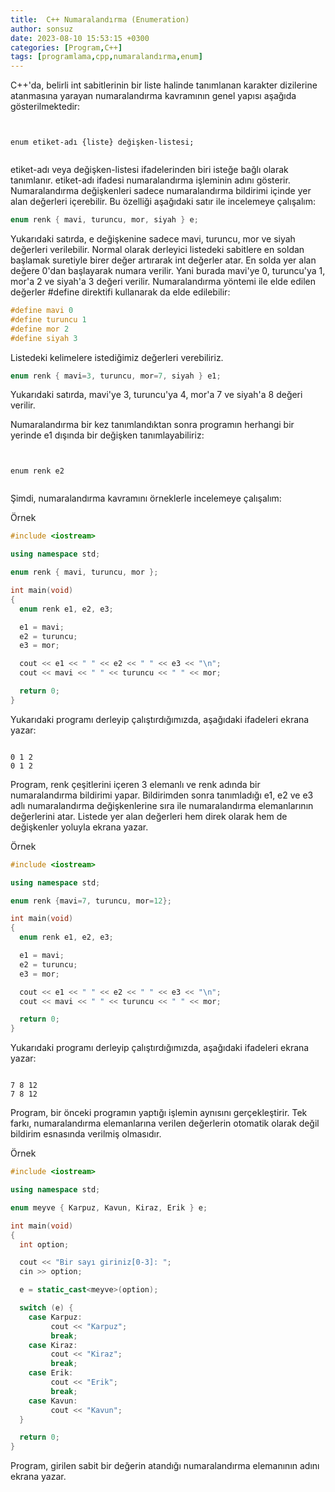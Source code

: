 ```yaml
---
title:  C++ Numaralandırma (Enumeration)
author: sonsuz
date: 2023-08-10 15:53:15 +0300
categories: [Program,C++]
tags: [programlama,cpp,numaralandırma,enum]
---
```



C++'da, belirli int sabitlerinin bir liste halinde tanımlanan karakter dizilerine atanmasına yarayan numaralandırma kavramının genel yapısı aşağıda gösterilmektedir:

```


enum etiket-adı {liste} değişken-listesi;


```

etiket-adı veya değişken-listesi ifadelerinden biri isteğe bağlı olarak tanımlanır. etiket-adı ifadesi numaralandırma işleminin adını gösterir. Numaralandırma değişkenleri sadece numaralandırma bildirimi içinde yer alan değerleri içerebilir. Bu özelliği aşağıdaki satır ile incelemeye çalışalım:

```c++
enum renk { mavi, turuncu, mor, siyah } e;


```

Yukarıdaki satırda, e değişkenine sadece mavi, turuncu, mor ve siyah değerleri verilebilir. Normal olarak derleyici listedeki sabitlere en soldan başlamak suretiyle birer değer artırarak int değerler atar. En solda yer alan değere 0'dan başlayarak numara verilir. Yani burada mavi'ye 0, turuncu'ya 1, mor'a 2 ve siyah'a 3 değeri verilir. Numaralandırma yöntemi ile elde edilen değerler #define direktifi kullanarak da elde edilebilir:

```c++
#define mavi 0
#define turuncu 1
#define mor 2
#define siyah 3


```

Listedeki kelimelere istediğimiz değerleri verebiliriz.

```c++
enum renk { mavi=3, turuncu, mor=7, siyah } e1;


```

Yukarıdaki satırda, mavi'ye 3, turuncu'ya 4, mor'a 7 ve siyah'a 8 değeri verilir.

Numaralandırma bir kez tanımlandıktan sonra programın herhangi bir yerinde e1 dışında bir değişken tanımlayabiliriz:

```


enum renk e2


```

Şimdi, numaralandırma kavramını örneklerle incelemeye çalışalım:

Örnek

```c++
#include <iostream>

using namespace std;

enum renk { mavi, turuncu, mor };

int main(void)
{
  enum renk e1, e2, e3;

  e1 = mavi;
  e2 = turuncu;
  e3 = mor;

  cout << e1 << " " << e2 << " " << e3 << "\n";
  cout << mavi << " " << turuncu << " " << mor;

  return 0;
}


```

Yukarıdaki programı derleyip çalıştırdığımızda, aşağıdaki ifadeleri ekrana yazar:

```

0 1 2
0 1 2

```

Program, renk çeşitlerini içeren 3 elemanlı ve renk adında bir numaralandırma bildirimi yapar. Bildirimden sonra tanımladığı e1, e2 ve e3 adlı numaralandırma değişkenlerine sıra ile numaralandırma elemanlarının değerlerini atar. Listede yer alan değerleri hem direk olarak hem de değişkenler yoluyla ekrana yazar.

Örnek

```c++
#include <iostream>

using namespace std;

enum renk {mavi=7, turuncu, mor=12};

int main(void)
{
  enum renk e1, e2, e3;

  e1 = mavi;
  e2 = turuncu;
  e3 = mor;

  cout << e1 << " " << e2 << " " << e3 << "\n";
  cout << mavi << " " << turuncu << " " << mor;

  return 0;
}


```

Yukarıdaki programı derleyip çalıştırdığımızda, aşağıdaki ifadeleri ekrana yazar:

```

7 8 12
7 8 12

```

Program, bir önceki programın yaptığı işlemin aynısını gerçekleştirir. Tek farkı, numaralandırma elemanlarına verilen değerlerin otomatik olarak değil bildirim esnasında verilmiş olmasıdır.

Örnek

```c++
#include <iostream>

using namespace std;

enum meyve { Karpuz, Kavun, Kiraz, Erik } e;

int main(void)
{
  int option;

  cout << "Bir sayı giriniz[0-3]: ";
  cin >> option;

  e = static_cast<meyve>(option);

  switch (e) {
    case Karpuz:
         cout << "Karpuz";
         break;
    case Kiraz:
         cout << "Kiraz";
         break;
    case Erik:
         cout << "Erik";
         break;
    case Kavun:
         cout << "Kavun";
  }

  return 0;
}


```

Program, girilen sabit bir değerin atandığı numaralandırma elemanının adını ekrana yazar.
